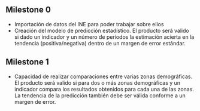 ## Milestone 0
* Importación de datos del INE para poder trabajar sobre ellos
* Creación del modelo de predicción estadístico.
El producto será valido si dado un indicador y un número de períodos la estimación acierta en la tendencia (positiva/negativa) dentro de un margen de error estándar.

## Milestone 1
* Capacidad de realizar comparaciones entre varias zonas demográficas.
El producto será valido si para dos o más zonas demográficas y un indicador compara los resultados obtenidos para cada una de las zonas. La tendencia de la predicción también debe ser válida conforme a un margen de error.

